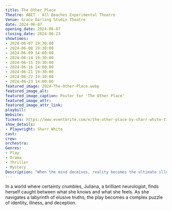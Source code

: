 ```yaml
---
title: The Other Place
Theatre: ABET - All Beaches Experimental Theatre
Venue: Grace Darling Studio Theatre
date: 2024-06-07
opening_date: 2024-06-07
closing_date: 2024-06-23
showtimes:
- 2024-06-07 19:30:00
- 2024-06-08 19:30:00
- 2024-06-09 14:00:00
- 2024-06-14 19:30:00
- 2024-06-15 19:30:00
- 2024-06-16 14:00:00
- 2024-06-21 19:30:00
- 2024-06-22 19:30:00
- 2024-06-23 14:00:00
featured_image: 2024-The-Other-Place.webp
featured_image_alt: 
featured_image_caption: Poster for 'The Other Place'
featured_image_attr: 
featured_image_attr_link: 
playbill:
Website: 
Tickets: https://www.eventbrite.com/e/the-other-place-by-sharr-white-tickets-679815816407
show_details: 
- Playwright: Sharr White
cast:
crew:
orchestra:
Genres:
- Play
- Drama
- Thriller
- Mystery
Description: "When the mind deceives, reality becomes the ultimate illusion."
---
```

In a world where certainty crumbles, Juliana, a brilliant neurologist, finds herself caught between what she knows and what she feels. As she navigates a labyrinth of elusive truths, the play becomes a complex puzzle of identity, illness, and deception.